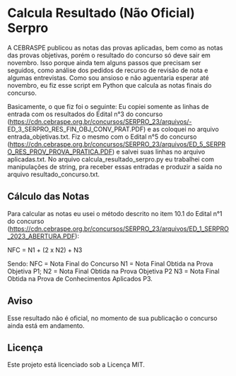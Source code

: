 # Calcula Resultado (Não Oficial) Serpro

A CEBRASPE publicou as notas das provas aplicadas, bem como as notas das provas objetivas, porém o resultado do concurso só deve sair em novembro. Isso porque ainda tem alguns passos que precisam ser seguidos, como análise dos pedidos de recurso de revisão de nota e algumas entrevistas. Como sou ansioso e não aguentaria esperar até novembro, eu fiz esse script em Python que calcula as notas finais do concurso.

Basicamente, o que fiz foi o seguinte:
Eu copiei somente as linhas de entrada com os resultados do Edital n°3 do concurso (https://cdn.cebraspe.org.br/concursos/SERPRO_23/arquivos/- ED_3_SERPRO_RES_FIN_OBJ_CONV_PRAT.PDF) e as coloquei no arquivo entrada_objetivas.txt.
Fiz o mesmo com o Edital n°5 do concurso (https://cdn.cebraspe.org.br/concursos/SERPRO_23/arquivos/ED_5_SERPRO_RES_PROV_PROVA_PRATICA.PDF) e salvei suas linhas no arquivo aplicadas.txt.
No arquivo calcula_resultado_serpro.py eu trabalhei com manipulações de string, pra receber essas entradas e produzir a saída no arquivo resultado_concurso.txt.

## Cálculo das Notas

Para calcular as notas eu usei o método descrito no item 10.1 do Edital n°1 do concurso (https://cdn.cebraspe.org.br/concursos/SERPRO_23/arquivos/ED_1_SERPRO_2023_ABERTURA.PDF):

NFC = N1 + (2 x N2) + N3

Sendo:
NFC = Nota Final do Concurso
N1 = Nota Final Obtida na Prova Objetiva P1;
N2 = Nota Final Obtida na Prova Objetiva P2
N3 = Nota Final Obtida na Prova de Conhecimentos Aplicados P3.

## Aviso

Esse resultado não é oficial, no momento de sua publicação o concurso ainda está em andamento.

## Licença

Este projeto está licenciado sob a Licença MIT.